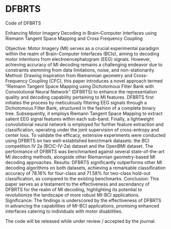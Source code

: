 # DFBRTS
Code of DFBRTS

Enhancing Motor Imagery Decoding in Brain–Computer Interfaces using Riemann Tangent Space Mapping and Cross Frequency Coupling

Objective: Motor Imagery (MI) serves as a crucial experimental paradigm within the realm of Brain-Computer Interfaces (BCIs), aiming to decoding motor intentions from electroencephalogram (EEG) signals. However, achieving accuracy of MI decoding remains a challenging endeavor due to constraints stemming from data limitations, noise, and non-stationarity. Method: Drawing inspiration from Riemannian geometry and Cross-Frequency Coupling (CFC), this paper introduces a novel approach termed “Riemann Tangent Space Mapping using Dichotomous Filter Bank with Convolutional Neural Network” (DFBRTS) to enhance the representation quality and decoding capability pertaining to MI features. DFBRTS first initiates the process by meticulously filtering EEG signals through a Dichotomous Filter Bank, structured in the fashion of a complete binary tree. Subsequently, it employs Riemann Tangent Space Mapping to extract salient EEG signal features within each sub-band. Finally, a lightweight convolutional neural network is employed for further feature extraction and classification, operating under the joint supervision of cross-entropy and center loss. To validate the efficacy, extensive experiments were conducted using DFBRTS on two well-established benchmark datasets: the BCI competition IV 2a (BCIC-IV-2a) dataset and the OpenBMI dataset. The performance of DFBRTS was benchmarked against several state-of-the-art MI decoding methods, alongside other Riemannian geometry-based MI decoding approaches. Results: DFBRTS significantly outperforms other MI decoding algorithms on both datasets, achieving a remarkable classification accuracy of 78.16% for four-class and 71.58% for two-class hold-out classification, as compared to the existing benchmarks. Conclusion: This paper serves as a testament to the effectiveness and ascendancy of DFBRTS for the realm of MI decoding, highlighting its potential to revolutionize the landscape of more robust MI-BCI applications. Significance: The findings is underscored by the effectiveness of DFBRTS in advancing the capabilities of MI-BCI applications, promising enhanced interfaces catering to individuals with motor disabilities.

The code will be released while under review / accepted by the journal.
